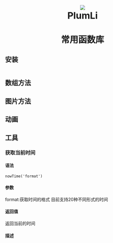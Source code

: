 
<!-- ![](https://gitee.com/Plumliil/images/raw/master/MdPicture/author.png) -->

<div style="
    display: flex;
    flex-direction: column;
    justify-content: center;
    align-items: center;"
    >
    <img src="https://gitee.com/Plumliil/images/raw/master/MdPicture/author.png" >
    <a href="https://www.plumli.xyz" style="font-size:30px;font-weight:700;text-decoration: none;" title="PlumLi">PlumLi</a>
</div>
<h1 style="text-align:center">常用函数库</h1>

## 安装
~~~javascript

~~~
## 数组方法

## 图片方法

## 动画

## 工具

### 获取当前时间
#### 语法
`nowTime('format')`
#### 参数
format:获取时间的格式 目前支持20种不同形式的时间
#### 返回值
返回当前的时间
#### 描述